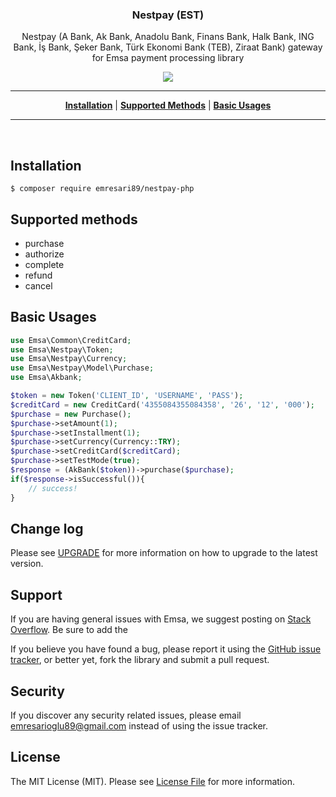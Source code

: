 <h3 align="center"> Nestpay (EST)</h3>

<p align="center">Nestpay (A Bank, Ak Bank, Anadolu Bank, Finans Bank, Halk Bank, ING Bank, İş Bank, Şeker Bank, Türk Ekonomi Bank (TEB), Ziraat Bank) gateway for Emsa payment processing library</p>
<p align="center">
  <a href="https://travis-ci.com/emresari89/nestpay-php"><img src="https://travis-ci.com/emresari89/nestpay-php.svg?branch=master" /></a>
</p>
<hr>

<p align="center">
<b><a href="#installation">Installation</a></b>
|
<b><a href="#supported-methods">Supported Methods</a></b>
|
<b><a href="#basic-usages">Basic Usages</a></b>
</p>
<hr>
<br>

## Installation

    $ composer require emresari89/nestpay-php

## Supported methods
* purchase
* authorize
* complete
* refund
* cancel

## Basic Usages

```php
use Emsa\Common\CreditCard;
use Emsa\Nestpay\Token;
use Emsa\Nestpay\Currency;
use Emsa\Nestpay\Model\Purchase;
use Emsa\Akbank;

$token = new Token('CLIENT_ID', 'USERNAME', 'PASS');
$creditCard = new CreditCard('4355084355084358', '26', '12', '000');
$purchase = new Purchase();
$purchase->setAmount(1);
$purchase->setInstallment(1);
$purchase->setCurrency(Currency::TRY);
$purchase->setCreditCard($creditCard);
$purchase->setTestMode(true);
$response = (AkBank($token))->purchase($purchase);
if($response->isSuccessful()){
    // success!
}
```

## Change log

Please see [UPGRADE](UPGRADE.md) for more information on how to upgrade to the latest version.

## Support

If you are having general issues with Emsa, we suggest posting on
[Stack Overflow](http://stackoverflow.com/). Be sure to add the

If you believe you have found a bug, please report it using the [GitHub issue tracker](https://github.com/emresari89/nestpay-php/issues),
or better yet, fork the library and submit a pull request.


## Security

If you discover any security related issues, please email emresarioglu89@gmail.com instead of using the issue tracker.


## License

The MIT License (MIT). Please see [License File](LICENSE.md) for more information.
